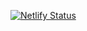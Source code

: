 [![Netlify Status](https://api.netlify.com/api/v1/badges/7c1184ac-9883-4f0d-a4b1-299af9aad175/deploy-status)](https://app.netlify.com/sites/dionis-dev/deploys)
